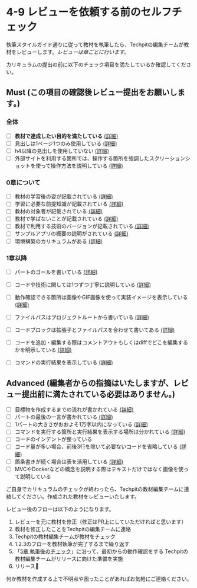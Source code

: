 # 4-9 レビューを依頼する前のセルフチェック

執筆スタイルガイド通りに従って教材を執筆したら、Techpitの編集チームが教材をレビューします。*レビューは章ごとに行います。*

カリキュラムの提出の前に以下のチェック項目を満たしているか確認してください。

## Must (この項目の確認後レビュー提出をお願いします。)
### 全体
- [ ] **教材で達成したい目的を満たしている** [(詳細)](https://techpit-market.gitbook.io/host-guide/4/4-1#2-deshitaiwotashiteiruka)
- [ ] 見出しは1ページ1つのみ使用している [(詳細)](https://techpit-market.gitbook.io/host-guide/4/markdown#1-shinoi)
- [ ] h4以降の見出しを使用していない [(詳細)](https://techpit-market.gitbook.io/host-guide/4/markdown#1-shinoi)
- [ ] 外部サイトを利用する箇所では、操作する箇所を強調したスクリーションショットを使って操作方法を説明している [(詳細)](https://techpit-market.gitbook.io/host-guide/4/4-6#2-nosukurnshottowo)

### 0章について
- [ ] 教材の学習後の姿が記載されている [(詳細)](https://github.com/Techpit-Market/curriculum-format/blob/master/0%E7%AB%A0%E3%81%AE%E3%83%95%E3%82%A9%E3%83%BC%E3%83%9E%E3%83%83%E3%83%88/0-1%20%E6%95%99%E6%9D%90%E3%81%AE%E6%A6%82%E8%A6%81.md#%E6%9C%AC%E6%95%99%E6%9D%90%E3%81%8C%E7%B5%82%E3%81%88%E3%81%9F%E3%82%89%E3%81%A9%E3%81%AE%E3%82%88%E3%81%86%E3%81%AA%E7%8A%B6%E6%85%8B%E3%81%AB%E3%81%AA%E3%81%A3%E3%81%A6%E3%81%84%E3%82%8B%E3%81%8B)
- [ ] 学習に必要な前提知識が記載されている [(詳細)](https://github.com/Techpit-Market/curriculum-format/blob/master/0%E7%AB%A0%E3%81%AE%E3%83%95%E3%82%A9%E3%83%BC%E3%83%9E%E3%83%83%E3%83%88/0-1%20%E6%95%99%E6%9D%90%E3%81%AE%E6%A6%82%E8%A6%81.md#%E5%8F%97%E8%AC%9B%E3%81%AB%E3%81%8A%E3%81%91%E3%82%8B%E5%BF%85%E8%A6%81%E6%9D%A1%E4%BB%B6)
- [ ] 教材の対象者が記載されている [(詳細)](https://github.com/Techpit-Market/curriculum-format/blob/master/0%E7%AB%A0%E3%81%AE%E3%83%95%E3%82%A9%E3%83%BC%E3%83%9E%E3%83%83%E3%83%88/0-1%20%E6%95%99%E6%9D%90%E3%81%AE%E6%A6%82%E8%A6%81.md#%E3%81%93%E3%81%AE%E6%95%99%E6%9D%90%E3%81%AE%E5%AF%BE%E8%B1%A1%E8%80%85)
- [ ] 教材で学ばないことが記載されている [(詳細)](https://github.com/Techpit-Market/curriculum-format/blob/master/0%E7%AB%A0%E3%81%AE%E3%83%95%E3%82%A9%E3%83%BC%E3%83%9E%E3%83%83%E3%83%88/0-1%20%E6%95%99%E6%9D%90%E3%81%AE%E6%A6%82%E8%A6%81.md#%E5%AD%A6%E3%81%B0%E3%81%AA%E3%81%84%E3%81%93%E3%81%A8)
- [ ] 教材で利用する技術のバージョンが記載されている [(詳細)](https://github.com/Techpit-Market/curriculum-format/blob/master/0%E7%AB%A0%E3%81%AE%E3%83%95%E3%82%A9%E3%83%BC%E3%83%9E%E3%83%83%E3%83%88/0-1%20%E6%95%99%E6%9D%90%E3%81%AE%E6%A6%82%E8%A6%81.md#%E6%9C%AC%E6%95%99%E6%9D%90%E3%81%AE%E5%AF%BE%E5%BF%9C%E3%83%90%E3%83%BC%E3%82%B8%E3%83%A7%E3%83%B3)
- [ ] サンプルアプリの概要の説明がされている [(詳細)](https://github.com/Techpit-Market/curriculum-format/blob/master/0%E7%AB%A0%E3%81%AE%E3%83%95%E3%82%A9%E3%83%BC%E3%83%9E%E3%83%83%E3%83%88/0-1%20%E6%95%99%E6%9D%90%E3%81%AE%E6%A6%82%E8%A6%81.md#%E4%BD%9C%E6%88%90%E3%81%99%E3%82%8B%E3%82%A2%E3%83%97%E3%83%AA%E3%82%B1%E3%83%BC%E3%82%B7%E3%83%A7%E3%83%B3%E3%81%AE%E3%82%A4%E3%83%A1%E3%83%BC%E3%82%B8%E3%82%92%E3%81%A4%E3%81%8B%E3%82%82%E3%81%86)
- [ ] 環境構築のカリキュラムがある [(詳細)](https://techpit-market.gitbook.io/host-guide/4/4-2#1-worinkudeshinai)

### 1章以降
- [ ] パートのゴールを書いている [(詳細)](https://techpit-market.gitbook.io/host-guide/4/4-3#ptono-gru)
- [ ] コードや技術に関しては1つずつ丁寧に説明している [(詳細)](https://techpit-market.gitbook.io/host-guide/4/4-4#5-kdono)
- [ ] 動作確認できる箇所は画像やGIF画像を使って実装イメージを表示している [(詳細)](https://techpit-market.gitbook.io/host-guide/4/4-3#dong-zuo-que-ren)
- [ ] ファイルパスはプロジェクトルートから書いている [(詳細)](https://techpit-market.gitbook.io/host-guide/4/4-4#3-won)
- [ ] コードブロックは拡張子とファイルパスを合わせて書いてある [(詳細)](https://techpit-market.gitbook.io/host-guide/4/4-4#4-kdoworikeru)
- [ ] コードを追加・編集する際はコメントアウトもしくはdiffでどこを編集するかを明示している [(詳細)](https://techpit-market.gitbook.io/host-guide/4/4-4#4-kdoworikeru)
- [ ] コマンドの実行結果を表示している [(詳細)](https://techpit-market.gitbook.io/host-guide/4/4-5#3-komandonowo)


## Advanced (編集者からの指摘はいたしますが、レビュー提出前に満たされている必要はありません。)
- [ ] 目標物を作成するまでの流れが書かれている [(詳細)](https://techpit-market.gitbook.io/host-guide/4/4-3#wosurumadenore-gruwosurumadenore)
- [ ] パートの最後の一言が書かれている [(詳細)](https://techpit-market.gitbook.io/host-guide/4/4-3#ptonono)
- [ ] 1パートの大きさがおおよそ1万字以内になっている [(詳細)](https://techpit-market.gitbook.io/host-guide/4/4-10#2-1pjinogai)
- [ ] コマンドを実行する箇所と実行結果を表示する場所は分かれている [(詳細)](https://techpit-market.gitbook.io/host-guide/4/4-5#3-komandonowo)
- [ ] コードのインデントが整っている
- [ ] コード量が多い場合、前後3行を除いて必要ないコードを省略している [(詳細)](https://techpit-market.gitbook.io/host-guide/4/4-4#kdono)
- [ ] 箇条書きが続く場合は表を活用している [(詳細)](https://techpit-market.gitbook.io/host-guide/4/markdown#7-kigakuhawo)
- [ ] MVCやDockerなどの概念を説明する際はテキストだけではなく画像を使って説明している

ご自身でカリキュラムのチェックが終わったら、Techpitの教材編集チームに連絡してください。作成された教材をレビューいたします。

レビュー後のフローは以下のようになります。

1. レビューを元に教材を修正（修正はPR上にしていただければと思います）
1. 教材を修正したことをTechpitの編集チームに連絡
1. Techpitの教材編集チームが教材をチェック
1. 1.2.3のフローを教材執筆が完了するまで繰り返す
1. 「[5章 執筆後のチェック](../5.md)」に沿って、最初からの動作確認をする
Techpitの教材編集チームがリリースに向けた準備を実施
1. リリース🎉

何か教材を作成する上で不明点や困ったことがあればお気軽にご連絡ください。
